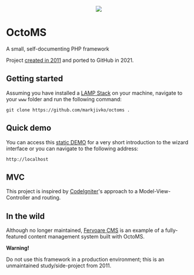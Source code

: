<p align="center">
    <a href="https://markjivko.com/octoms/">
        <img src="https://repository-images.githubusercontent.com/385881254/ca37305d-1281-4ce4-8b20-2a9d2d3c16c4"/>
    </a>
</p>

# OctoMS

A small, self-documenting PHP framework

Project [created in 2011](https://code.google.com/archive/p/octoms/) and ported to GitHub in 2021.

## Getting started

Assuming you have installed a [LAMP Stack](https://en.wikipedia.org/wiki/LAMP_(software_bundle)) on your machine, navigate to your `www` folder and run the following command:

```
git clone https://github.com/markjivko/octoms .
```

## Quick demo

You can access this [static DEMO](https://markjivko.com/octoms/) for a very short introduction to the wizard interface or
you can navigate to the following address:

```
http://localhost
```

## MVC

This project is inspired by [CodeIgniter](https://codeigniter.com)'s approach to a Model-View-Controller and routing.

## In the wild

Although no longer maintained, [Fervoare CMS](https://github.com/markjivko/fervoare) is an example of a fully-featured content management system built with OctoMS.

**Warning!**

Do not use this framework in a production environment; this is an unmaintained study/side-project from 2011.
